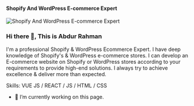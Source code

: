 
#### Shopify And WordPress E-commerce Expert
![Shopify And WordPress E-commerce Expert](https://scontent.fdac5-2.fna.fbcdn.net/v/t1.6435-9/s960x960/174886176_853878715167373_3303160024772226830_n.jpg?_nc_cat=104&ccb=1-5&_nc_sid=e3f864&_nc_ohc=5EYbuJjvpkEAX_md08-&_nc_ht=scontent.fdac5-2.fna&oh=bc88b886b4a559076de04ad08d0d90eb&oe=6150962D)
### Hi there 👋, This is Abdur Rahman
 I'm a professional Shopify & WordPress Ecommerce Expert. I have deep knowledge of Shopify's & WordPress e-commerce stores. I can develop an E-commerce website on Shopify or WordPress stores according to your requirements to provide high-end solutions. I always try to achieve excellence & deliver more than expected.

Skills: VUE JS / REACT / JS / HTML / CSS

- 🔭 I’m currently working on this page. 




